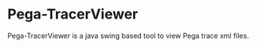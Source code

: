 Pega-TracerViewer
==============
Pega-TracerViewer is a java swing based tool to view Pega trace xml files.
